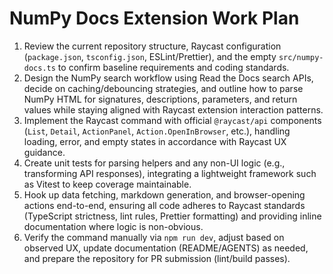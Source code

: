 # NumPy Docs Extension Work Plan

1. Review the current repository structure, Raycast configuration (`package.json`, `tsconfig.json`, ESLint/Prettier), and the empty `src/numpy-docs.ts` to confirm baseline requirements and coding standards.
2. Design the NumPy search workflow using Read the Docs search APIs, decide on caching/debouncing strategies, and outline how to parse NumPy HTML for signatures, descriptions, parameters, and return values while staying aligned with Raycast extension interaction patterns.
3. Implement the Raycast command with official `@raycast/api` components (`List`, `Detail`, `ActionPanel`, `Action.OpenInBrowser`, etc.), handling loading, error, and empty states in accordance with Raycast UX guidance.
4. Create unit tests for parsing helpers and any non-UI logic (e.g., transforming API responses), integrating a lightweight framework such as Vitest to keep coverage maintainable.
5. Hook up data fetching, markdown generation, and browser-opening actions end-to-end, ensuring all code adheres to Raycast standards (TypeScript strictness, lint rules, Prettier formatting) and providing inline documentation where logic is non-obvious.
6. Verify the command manually via `npm run dev`, adjust based on observed UX, update documentation (README/AGENTS) as needed, and prepare the repository for PR submission (lint/build passes).
